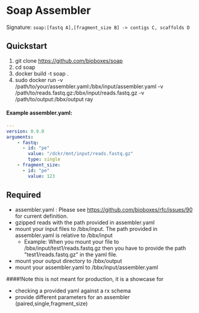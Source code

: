 # Soap Assembler

Signature: `soap:[fastq A],[fragment_size B] -> contigs C, scaffolds D`

## Quickstart

1. git clone https://github.com/bioboxes/soap
2. cd soap
3. docker build -t soap .
4. sudo docker run -v /path/to/your/assembler.yaml:/bbx/input/assembler.yaml -v /path/to/reads.fastq.gz:/bbx/input/reads.fastq.gz -v /path/to/output:/bbx/output ray

#### Example assembler.yaml:
```YAML
---
version: 0.9.0
arguments:
    - fastq:
      - id: "pe" 
        value: "/dckr/mnt/input/reads.fastq.gz"
        type: single
    - fragment_size:
      - id: "pe"
        value: 123
```

## Required
* assembler.yaml : Please see https://github.com/bioboxes/rfc/issues/90 for current definition.
* gzipped reads with the path provided in assembler.yaml
* mount your input files to /bbx/input. The path provided in assembler.yaml is relative to /bbx/input
  * Example: When you mount your file to /bbx/input/test1/reads.fastq.gz then you have to provide the path
    "test1/reads.fastq.gz" in the yaml file.
* mount your output directory to /bbx/output
* mount your assembler.yaml to /bbx/input/assembler.yaml


####!Note this is not meant for production, it is a showcase for
* checking a provided yaml against a rx schema
* provide different parameters for an assembler (paired,single,fragment_size)
